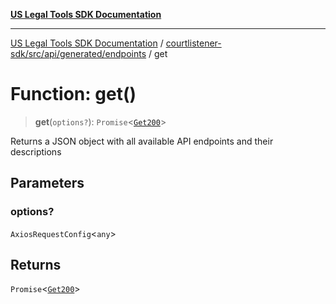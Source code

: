[**US Legal Tools SDK Documentation**](../../../../../../README.md)

***

[US Legal Tools SDK Documentation](../../../../../../README.md) / [courtlistener-sdk/src/api/generated/endpoints](../README.md) / get

# Function: get()

> **get**(`options?`): `Promise`\<[`Get200`](../../model/type-aliases/Get200.md)\>

Returns a JSON object with all available API endpoints and their descriptions

## Parameters

### options?

`AxiosRequestConfig`\<`any`\>

## Returns

`Promise`\<[`Get200`](../../model/type-aliases/Get200.md)\>
